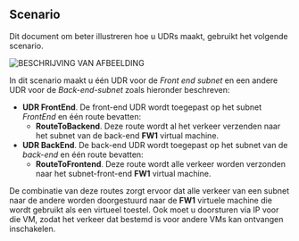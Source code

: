 ## <a name="scenario"></a>Scenario

Dit document om beter illustreren hoe u UDRs maakt, gebruikt het volgende scenario.

![BESCHRIJVING VAN AFBEELDING](./media/virtual-network-create-udr-scenario-include/figure1.png)

In dit scenario maakt u één UDR voor de *Front end subnet* en een andere UDR voor de *Back-end-subnet* zoals hieronder beschreven: 

- **UDR FrontEnd**. De front-end UDR wordt toegepast op het subnet *FrontEnd* en één route bevatten:  
    - **RouteToBackend**. Deze route wordt al het verkeer verzenden naar het subnet van de back-end **FW1** virtual machine.
- **UDR BackEnd**. De back-end UDR wordt toegepast op het subnet van de *back-end* en één route bevatten: 
    - **RouteToFrontend**. Deze route wordt alle verkeer worden verzonden naar het subnet-front-end **FW1** virtual machine.

De combinatie van deze routes zorgt ervoor dat alle verkeer van een subnet naar de andere worden doorgestuurd naar de **FW1** virtuele machine die wordt gebruikt als een virtueel toestel. Ook moet u doorsturen via IP voor die VM, zodat het verkeer dat bestemd is voor andere VMs kan ontvangen inschakelen.

